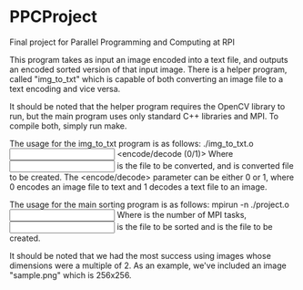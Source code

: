 # PPCProject
Final project for Parallel Programming and Computing at RPI

This program takes as input an image encoded into a text file, and outputs an encoded sorted version of that input image. There is a helper program, called "img_to_txt" which is capable of both converting an image file to a text encoding and vice versa.

It should be noted that the helper program requires the OpenCV library to run, but the main program uses only standard C++ libraries and MPI. To compile both, simply run make.

The usage for the img_to_txt program is as follows:
    ./img_to_txt.o <input file> <output file> <encode/decode (0/1)>
Where <input file> is the file to be converted, and <output file> is converted file to be created. The <encode/decode> parameter can be either 0 or 1, where 0 encodes an image file to text and 1 decodes a text file to an image.

The usage for the main sorting program is as follows:
    mpirun -n <processes> ./project.o <input file> <output file>
Where <processes> is the number of MPI tasks, <input file> is the file to be sorted and <output file> is the file to be created.

It should be noted that we had the most success using images whose dimensions were a multiple of 2. As an example, we've included an image "sample.png" which is 256x256.